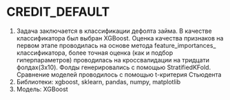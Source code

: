 # CREDIT_DEFAULT
1. Задача заключается в классификации дефолта займа.
В качестве классификатора был выбран XGBoost.
Оценка качества признаков на первом этапе проводилась
на основе метода feature_importances_ классификатора, более
точная оценка (как и подбор гиперпараметров) проводилась
на кроссвалидации на тридцати фолдах(3х10).
Фолды генерировались с помощью StratifiedKFold.
Сравнение моделей проводилось с помощью t-критерия Стьюдента
2. Библиотеки: xgboost, sklearn, pandas, numpy, matplotlib
3. Модель: XGBoost
 
